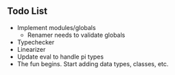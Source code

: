 ## Todo List

- Implement modules/globals
  - Renamer needs to validate globals
- Typechecker
- Linearizer
- Update eval to handle pi types
- The fun begins. Start adding data types, classes, etc.